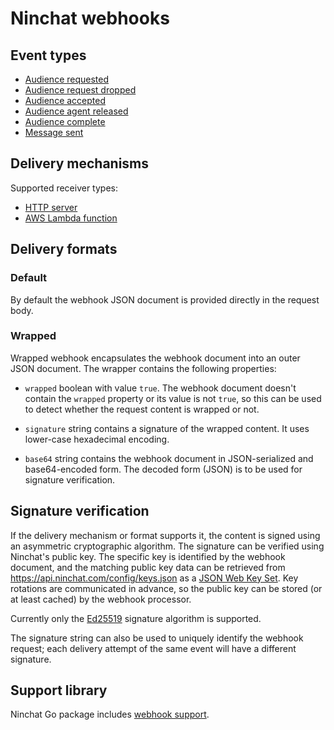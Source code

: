 # Ninchat webhooks

## Event types

- [Audience requested](event/audience_requested.md)
- [Audience request dropped](event/audience_request_dropped.md)
- [Audience accepted](event/audience_accepted.md)
- [Audience agent released](event/audience_agent_released.md)
- [Audience complete](event/audience_complete.md)
- [Message sent](event/message_sent.md)


## Delivery mechanisms

Supported receiver types:

- [HTTP server](http.md)
- [AWS Lambda function](lambda.md)


## Delivery formats

### Default

By default the webhook JSON document is provided directly in the request body.


### Wrapped

Wrapped webhook encapsulates the webhook document into an outer JSON document.
The wrapper contains the following properties:

- `wrapped` boolean with value `true`.  The webhook document doesn't contain
  the `wrapped` property or its value is not `true`, so this can be used to
  detect whether the request content is wrapped or not.

- `signature` string contains a signature of the wrapped content.  It uses
  lower-case hexadecimal encoding.

- `base64` string contains the webhook document in JSON-serialized and
  base64-encoded form.  The decoded form (JSON) is to be used for signature
  verification.


## Signature verification

If the delivery mechanism or format supports it, the content is signed using an
asymmetric cryptographic algorithm.  The signature can be verified using
Ninchat's public key.  The specific key is identified by the webhook document,
and the matching public key data can be retrieved from
https://api.ninchat.com/config/keys.json as a [JSON Web Key
Set](https://tools.ietf.org/html/rfc7517).  Key rotations are communicated in
advance, so the public key can be stored (or at least cached) by the webhook
processor.

Currently only the [Ed25519](https://en.wikipedia.org/wiki/EdDSA) signature
algorithm is supported.

The signature string can also be used to uniquely identify the webhook request;
each delivery attempt of the same event will have a different signature.


## Support library

Ninchat Go package includes [webhook support](https://pkg.go.dev/github.com/ninchat/ninchat-go/webhook).

